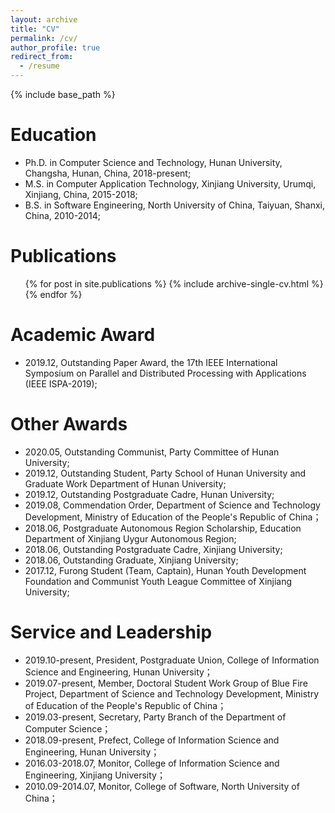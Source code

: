 ```yaml
---
layout: archive
title: "CV"
permalink: /cv/
author_profile: true
redirect_from:
  - /resume
---
```


{% include base_path %}

Education
======
* Ph.D. in Computer Science and Technology, Hunan University, Changsha, Hunan, China, 2018-present;
* M.S. in Computer Application Technology, Xinjiang University, Urumqi, Xinjiang, China, 2015-2018;
* B.S. in Software Engineering, North University of China, Taiyuan, Shanxi, China, 2010-2014;

Publications
======
  <ul>{% for post in site.publications %}
    {% include archive-single-cv.html %}
  {% endfor %}</ul>

<!--
Talks
======
   <ul>{% for post in site.talks %}
     {% include archive-single-talk-cv.html %}
   {% endfor %}</ul>
-->

<!--
Teaching
======
  <ul>{% for post in site.teaching %}
    {% include archive-single-cv.html %}
  {% endfor %}</ul>
-->

Academic Award
======
* 2019.12, Outstanding Paper Award, the 17th IEEE International Symposium on Parallel and Distributed Processing with Applications (IEEE ISPA-2019);

Other Awards
======
* 2020.05, Outstanding Communist, Party Committee of Hunan University;
* 2019.12, Outstanding Student, Party School of Hunan University and Graduate Work Department of Hunan University;
* 2019.12, Outstanding Postgraduate Cadre, Hunan University;
* 2019.08, Commendation Order, Department of Science and Technology Development, Ministry of Education of the People's Republic of China；
* 2018.06, Postgraduate Autonomous Region Scholarship, Education Department of Xinjiang Uygur Autonomous Region;
* 2018.06, Outstanding Postgraduate Cadre, Xinjiang University;
* 2018.06, Outstanding Graduate, Xinjiang University;
* 2017.12, Furong Student (Team, Captain), Hunan Youth Development Foundation and Communist Youth League Committee of Xinjiang University;

Service and Leadership
======
* 2019.10-present, President, Postgraduate Union, College of Information Science and Engineering, Hunan University；
* 2019.07-present, Member, Doctoral Student Work Group of Blue Fire Project, Department of Science and Technology Development, Ministry of Education of the People's Republic of China；
* 2019.03-present, Secretary, Party Branch of the Department of Computer Science；
* 2018.09-present, Prefect, College of Information Science and Engineering, Hunan University；
* 2016.03-2018.07, Monitor, College of Information Science and Engineering, Xinjiang University；
* 2010.09-2014.07, Monitor, College of Software, North University of China；
